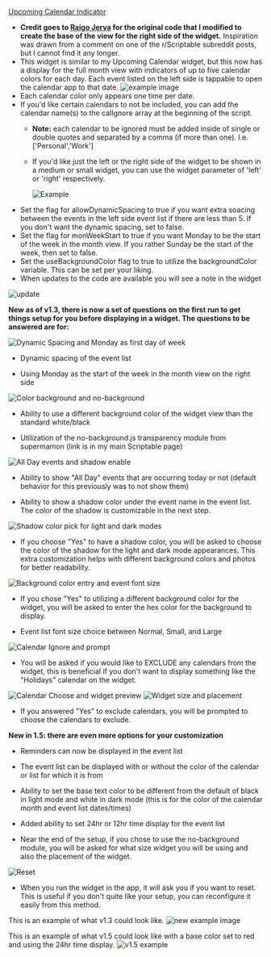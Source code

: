[Upcoming Calendar Indicator](Upcoming%20Calendar%20Indicator.js)  
* **Credit goes to [Raigo Jerva](https://gist.github.com/rudotriton/b51d227c3d1d9cb497829ae45583224f#instructions) for the original code that I modified to create the base of the view for the right side of the widget.**
    Inspiration was drawn from a comment on one of the r/Scriptable subreddit posts, but I cannot find it any longer. 
* This widget is similar to my Upcoming Calendar widget, but this now has a display for the full month view with indicators of up to five calendar colors for each day. Each event listed on the left side is tappable to open the calendar app to that date. 
![example image](https://i.imgur.com/0QVdD7s.jpg)
* Each calendar color only appears one time per date. 
* If you'd like certain calendars to not be included, you can add the calendar name(s) to the calIgnore array at the beginning of the script. 
    * **Note:** each calendar to be ignored must be added inside of single or double quotes and separated by a comma (if more than one). I.e. ['Personal','Work']
  * If you'd like just the left or the right side of the widget to be shown in a medium or small widget, you can use the widget parameter of 'left' or 'right' respectively. 
        
    ![Example](https://i.imgur.com/ri9Wzwr.jpg)
* Set the flag for allowDynamicSpacing to true if you want extra soacing between the events in the left side event list if there are less than 5. If you don't want the dynamic spacing, set to false. 
* Set the flag for monWeekStart to true if you want Monday to be the start of the week in the month view. If  you rather Sunday be the start of the week, then set to false.
* Set the useBackgroundColor flag to true to utilize the backgroundColor variable. This can be set per your liking.
* When updates to the code are available you will see a note in the widget
      
![update](https://i.imgur.com/owe3L3W.jpg)

**New as of v1.3, there is now a set of questions on the first run to get things setup for you before displaying in a widget. The questions to be answered are for:**     

  ![Dynamic Spacing and Monday as first day of week](https://i.imgur.com/ZTMxt3g.jpg)
        
  * Dynamic spacing of the event list

  * Using Monday as the start of the week in the month view on the right side
        
  ![Color background and no-background](https://i.imgur.com/cdCuM29.jpg)
  * Ability to use a different background color of the widget view than the standard white/black

  * Utilization of the no-background.js transparency module from supermamon (link is in my main Scriptable page)
        
  ![All Day events and shadow enable](https://i.imgur.com/5JEuCHe.jpg)
  * Ability to show "All Day" events that are occurring today or not (default behavior for this previously was to not show them)
  
  * Ability to show a shadow color under the event name in the event list. The color of the shadow is customizable in the next step. 

  ![Shadow color pick for light and dark modes](https://i.imgur.com/hYEjkmo.jpg)
  * If you choose "Yes" to have a shadow color, you will be asked to choose the color of the shadow for the light and dark mode appearances. This extra customization helps with different background colors and photos for better readability. 

  ![Background color entry and event font size](https://i.imgur.com/K1cBxB9.jpg)
  * If you chose "Yes" to utilizing a different background color for the widget, you will be asked to enter the hex color for the background to display.
      
  * Event list font size choice between Normal, Small, and Large
 
  ![Calendar Ignore and prompt](https://i.imgur.com/a7q2AOU.jpg)
  * You will be asked if you would like to EXCLUDE any calendars from the widget, this is beneficial if you don't want to display something like the "Holidays" calendar on the widget. 
        
  ![Calendar Choose and widget preview](https://i.imgur.com/LKFvBz7.jpg)
  ![Widget size and placement](https://i.imgur.com/HtO8kXN.jpg)
  * If you answered "Yes" to exclude calendars, you will be prompted to choose the calendars to exclude. 
    
**New in 1.5: there are even more options for your customization**
  * Reminders can now be displayed in the event list
  * The event list can be displayed with or without the color of the calendar or list for which it is from
  * Ability to set the base text color to be different from the default of black in light mode and white in dark mode (this is for the color of the calendar month and event list dates/times)
  * Added ability to set 24hr or 12hr time display for the event list
    

* Near the end of the setup, if you chose to use the no-background module, you will be asked for what size widget you will be using and also the placement of the widget. 

![Reset](https://i.imgur.com/w7kYZB9.jpg)
* When you run the widget in the app, it will ask you if you want to reset. This is useful if you don't quite like your setup, you can reconfigure it easily from this method. 

This is an example of what v1.3 could look like. 
![new example image]( https://i.imgur.com/iUci7ty.jpg)

This is an example of what v1.5 could look like with a base color set to red and using the 24hr time display. 
![v1.5 example](https://i.imgur.com/CORi5YL.jpg)
